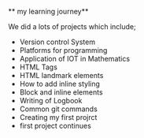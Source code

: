 ** my learning journey**
<p>We did a lots of projects which include;</p>
<div>
<ul>
<li>Version control System</li>
<li>Platforms for programming </li>
<li>Application of IOT in Mathematics
<li>HTML Tags</li>
<li>HTML landmark elements </li>
<li>How to add inline styling </li>
<li>Block and inline elements </li>
<li>Writing of Logbook </li>
<li>Common git commands </li>
<li>Creating my first projrct </li>
<li>first project continues </li>